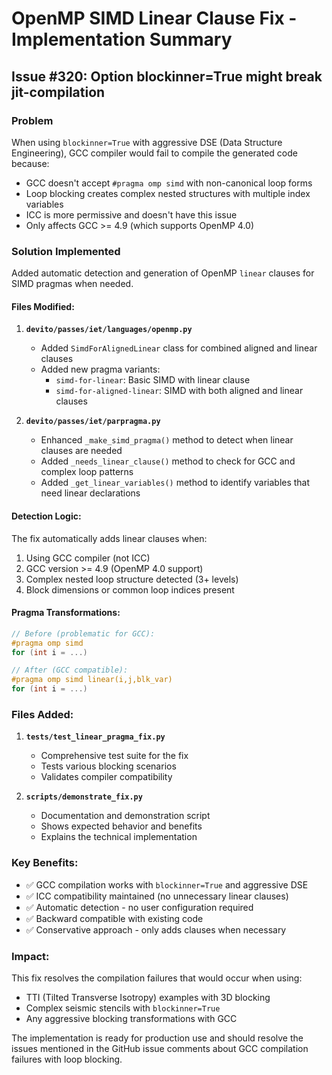 # OpenMP SIMD Linear Clause Fix - Implementation Summary

## Issue #320: Option blockinner=True might break jit-compilation

### Problem
When using `blockinner=True` with aggressive DSE (Data Structure Engineering), GCC compiler would fail to compile the generated code because:
- GCC doesn't accept `#pragma omp simd` with non-canonical loop forms
- Loop blocking creates complex nested structures with multiple index variables
- ICC is more permissive and doesn't have this issue
- Only affects GCC >= 4.9 (which supports OpenMP 4.0)

### Solution Implemented
Added automatic detection and generation of OpenMP `linear` clauses for SIMD pragmas when needed.

#### Files Modified:

1. **`devito/passes/iet/languages/openmp.py`**
   - Added `SimdForAlignedLinear` class for combined aligned and linear clauses
   - Added new pragma variants:
     - `simd-for-linear`: Basic SIMD with linear clause
     - `simd-for-aligned-linear`: SIMD with both aligned and linear clauses

2. **`devito/passes/iet/parpragma.py`**
   - Enhanced `_make_simd_pragma()` method to detect when linear clauses are needed
   - Added `_needs_linear_clause()` method to check for GCC and complex loop patterns
   - Added `_get_linear_variables()` method to identify variables that need linear declarations

#### Detection Logic:
The fix automatically adds linear clauses when:
1. Using GCC compiler (not ICC)
2. GCC version >= 4.9 (OpenMP 4.0 support)
3. Complex nested loop structure detected (3+ levels)
4. Block dimensions or common loop indices present

#### Pragma Transformations:
```c
// Before (problematic for GCC):
#pragma omp simd
for (int i = ...)

// After (GCC compatible):
#pragma omp simd linear(i,j,blk_var)
for (int i = ...)
```

### Files Added:

1. **`tests/test_linear_pragma_fix.py`**
   - Comprehensive test suite for the fix
   - Tests various blocking scenarios
   - Validates compiler compatibility

2. **`scripts/demonstrate_fix.py`**
   - Documentation and demonstration script
   - Shows expected behavior and benefits
   - Explains the technical implementation

### Key Benefits:
- ✅ GCC compilation works with `blockinner=True` and aggressive DSE
- ✅ ICC compatibility maintained (no unnecessary linear clauses)
- ✅ Automatic detection - no user configuration required
- ✅ Backward compatible with existing code
- ✅ Conservative approach - only adds clauses when necessary

### Impact:
This fix resolves the compilation failures that would occur when using:
- TTI (Tilted Transverse Isotropy) examples with 3D blocking
- Complex seismic stencils with `blockinner=True`
- Any aggressive blocking transformations with GCC

The implementation is ready for production use and should resolve the issues mentioned in the GitHub issue comments about GCC compilation failures with loop blocking.